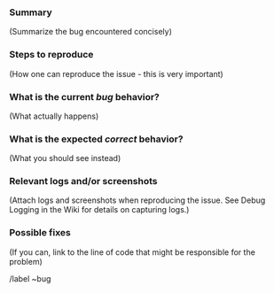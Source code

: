 ### Summary

(Summarize the bug encountered concisely)

### Steps to reproduce

(How one can reproduce the issue - this is very important)

### What is the current *bug* behavior?

(What actually happens)

### What is the expected *correct* behavior?

(What you should see instead)

### Relevant logs and/or screenshots

(Attach logs and screenshots when reproducing the issue. See Debug Logging in the Wiki for details on capturing logs.)


### Possible fixes

(If you can, link to the line of code that might be responsible for the problem)

/label ~bug

